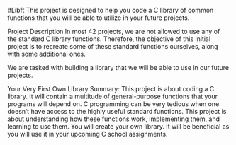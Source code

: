 #Libft
This project is designed to help you code a C library of common functions that you will be able to utilize in your future projects.

Project Description
In most 42 projects, we are not allowed to use any of the standard C library functions. Therefore, the objective of this initial project is to recreate some of these standard functions ourselves, along with some additional ones.

We are tasked with building a library that we will be able to use in our future projects.

Your Very First Own Library
Summary:
This project is about coding a C library. It will contain a multitude of general-purpose functions that your programs will depend on. C programming can be very tedious when one doesn’t have access to the highly useful standard functions. This project is about understanding how these functions work, implementing them, and learning to use them. You will create your own library. It will be beneficial as you will use it in your upcoming C school assignments.
